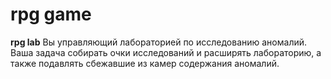# rpg game
 **rpg lab**
        Вы управляющий лабораторией по исследованию аномалий.
 Ваша задача собирать очки исследований и расширять лабораторию, а также подавлять сбежавшие из камер содержания аномалий.